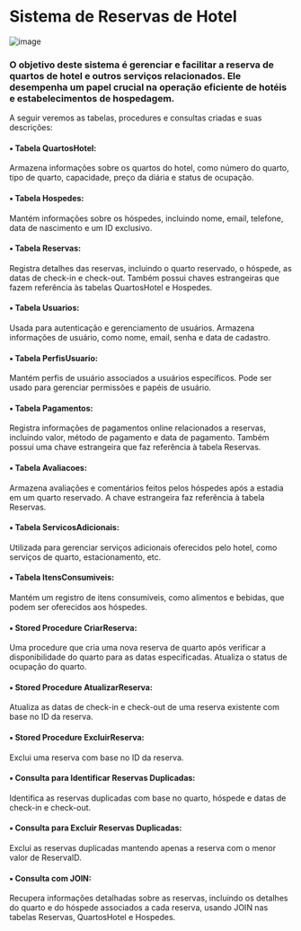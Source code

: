 # Sistema de Reservas de Hotel 

![image](https://github.com/JoyceBrzozowy/Sistema-de-Reservas-de-Hotel/assets/96213619/31e84289-8cd5-499e-86c6-7f394a24fcc9)

### O objetivo deste sistema é gerenciar e facilitar a reserva de quartos de hotel e outros serviços relacionados. Ele desempenha um papel crucial na operação eficiente de hotéis e estabelecimentos de hospedagem.


A seguir veremos as tabelas, procedures e consultas criadas e suas descrições: 

#### ▪️ Tabela QuartosHotel: 
Armazena informações sobre os quartos do hotel, como número do quarto, tipo de quarto, capacidade, preço da diária e status de ocupação.

#### ▪️ Tabela Hospedes: 
Mantém informações sobre os hóspedes, incluindo nome, email, telefone, data de nascimento e um ID exclusivo.

#### ▪️ Tabela Reservas: 
Registra detalhes das reservas, incluindo o quarto reservado, o hóspede, as datas de check-in e check-out. Também possui chaves estrangeiras que fazem referência às tabelas QuartosHotel e Hospedes.

#### ▪️ Tabela Usuarios: 
Usada para autenticação e gerenciamento de usuários. Armazena informações de usuário, como nome, email, senha e data de cadastro.

#### ▪️ Tabela PerfisUsuario: 
Mantém perfis de usuário associados a usuários específicos. Pode ser usado para gerenciar permissões e papéis de usuário.

#### ▪️ Tabela Pagamentos: 
Registra informações de pagamentos online relacionados a reservas, incluindo valor, método de pagamento e data de pagamento. Também possui uma chave estrangeira que faz referência à tabela Reservas.

#### ▪️ Tabela Avaliacoes: 
Armazena avaliações e comentários feitos pelos hóspedes após a estadia em um quarto reservado. A chave estrangeira faz referência à tabela Reservas.

#### ▪️ Tabela ServicosAdicionais: 
Utilizada para gerenciar serviços adicionais oferecidos pelo hotel, como serviços de quarto, estacionamento, etc.

#### ▪️ Tabela ItensConsumiveis: 
Mantém um registro de itens consumíveis, como alimentos e bebidas, que podem ser oferecidos aos hóspedes.

#### ▪️ Stored Procedure CriarReserva: 
Uma procedure que cria uma nova reserva de quarto após verificar a disponibilidade do quarto para as datas especificadas. Atualiza o status de ocupação do quarto.

#### ▪️ Stored Procedure AtualizarReserva: 
Atualiza as datas de check-in e check-out de uma reserva existente com base no ID da reserva.

#### ▪️ Stored Procedure ExcluirReserva:
Exclui uma reserva com base no ID da reserva.

#### ▪️ Consulta para Identificar Reservas Duplicadas:
Identifica as reservas duplicadas com base no quarto, hóspede e datas de check-in e check-out.

#### ▪️ Consulta para Excluir Reservas Duplicadas: 
Exclui as reservas duplicadas mantendo apenas a reserva com o menor valor de ReservaID.

#### ▪️ Consulta com JOIN: 
Recupera informações detalhadas sobre as reservas, incluindo os detalhes do quarto e do hóspede associados a cada reserva, usando JOIN nas tabelas Reservas, QuartosHotel e Hospedes.
